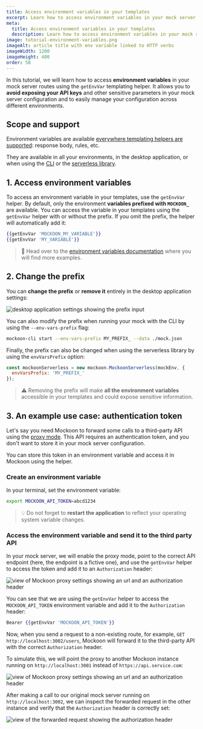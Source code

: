```yaml
---
title: Access environment variables in your templates
excerpt: Learn how to access environment variables in your mock server templates to avoid exposing your API keys.
meta:
  title: Access environment variables in your templates
  description: Learn how to access environment variables in your mock server templates to avoid exposing your API keys.
image: tutorial-environment-variables.png
imageAlt: article title with env variable linked to HTTP verbs
imageWidth: 1200
imageHeight: 400
order: 58
---
```


In this tutorial, we will learn how to access **environment variables** in your mock server routes using the `getEnvVar` templating helper. It allows you to **avoid exposing your API keys** and other sensitive parameters in your mock server configuration and to easily manage your configuration across different environments.

## Scope and support

Environment variables are available [everywhere templating helpers are supported](docs:templating/overview): response body, rules, etc.

They are available in all your environments, in the desktop application, or when using the [CLI](/cli/) or the [serverless library](/serverless/).

## 1. Access environment variables

To access an environment variable in your templates, use the `getEnvVar` helper. By default, only the environment **variables prefixed with `MOCKOON_`** are available. You can access the variable in your templates using the `getEnvVar` helper with or without the prefix. If you omit the prefix, the helper will automatically add it:

```handlebars
{{getEnvVar 'MOCKOON_MY_VARIABLE'}}
{{getEnvVar 'MY_VARIABLE'}}
```

> 📘 Head over to the [environment variables documentation](/docs/latest/variables/environment-variables/) where you will find more examples.

## 2. Change the prefix

You can **change the prefix** or **remove it** entirely in the desktop application settings:

![desktop application settings showing the prefix input](/images/tutorials/use-environment-variables/settings-environment-variables-prefix.png)

You can also modify the prefix when running your mock with the CLI by using the `--env-vars-prefix` flag:

```bash
mockoon-cli start --env-vars-prefix MY_PREFIX_ --data ./mock.json
```

Finally, the prefix can also be changed when using the serverless library by using the `envVarsPrefix` option:

```javascript
const mockoonServerless = new mockoon.MockoonServerless(mockEnv, {
  envVarsPrefix: 'MY_PREFIX_'
});
```

> ⚠️ Removing the prefix will make **all the environment variables** accessible in your templates and could expose sensitive information.

## 3. An example use case: authentication token

Let's say you need Mockoon to forward some calls to a third-party API using the [proxy mode](docs:server-configuration/proxy-mode). This API requires an authentication token, and you don't want to store it in your mock server configuration.

You can store this token in an environment variable and access it in Mockoon using the helper.

### Create an environment variable

In your terminal, set the environment variable:

```bash
export MOCKOON_API_TOKEN=abcd1234
```

> 💡 Do not forget to **restart the application** to reflect your operating system variable changes.

### Access the environment variable and send it to the third party API

In your mock server, we will enable the proxy mode, point to the correct API endpoint (here, the endpoint is a fictive one), and use the `getEnvVar` helper to access the token and add it to an `Authorization` header:

![view of Mockoon proxy settings showing an url and an authorization header](/images/tutorials/use-environment-variables/access-environment-variable-authorization-header.png)

You can see that we are using the `getEnvVar` helper to access the `MOCKOON_API_TOKEN` environment variable and add it to the `Authorization` header:

```handlebars
Bearer {{getEnvVar 'MOCKOON_API_TOKEN'}}
```

Now, when you send a request to a non-existing route, for example, `GET http://localhost:3002/users`, Mockoon will forward it to the third-party API with the correct `Authorization` header.

To simulate this, we will point the proxy to another Mockoon instance running on `http://localhost:3001` instead of `https://api.service.com`:

![view of Mockoon proxy settings showing an url and an authorization header](/images/tutorials/use-environment-variables/proxy-mode-local-mock.png)

After making a call to our original mock server running on `http://localhost:3002`, we can inspect the forwarded request in the other instance and verify that the `Authorization` header is correctly set:

![view of the forwarded request showing the authorization header](/images/tutorials/use-environment-variables/inspect-forwarded-call-authorization-header.png)

